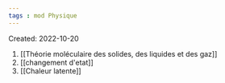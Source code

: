 ```yaml
---
tags : mod Physique
---
```

Created: 2022-10-20

1. [[Théorie moléculaire des solides, des liquides et des gaz]] 
2. [[changement d'etat]] 
3. [[Chaleur latente]] 